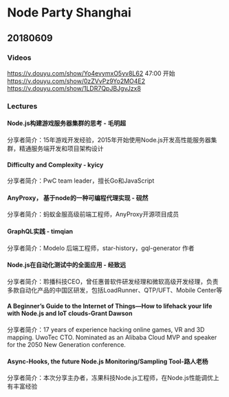 # Node Party Shanghai

## 20180609

### Videos ###
https://v.douyu.com/show/Yo4evymxO5yv8L62 47:00 开始
https://v.douyu.com/show/0zZVvPz9Yo2MO4E2
https://v.douyu.com/show/1LDR7QpJBJgvJzx8

### Lectures

#### Node.js构建游戏服务器集群的思考 - 毛明超
分享者简介：15年游戏开发经验，2015年开始使用Node.js开发高性能服务器集群，精通服务端开发和项目架构设计

#### Difficulty and Complexity - kyicy
分享者简介：PwC team leader，擅长Go和JavaScript

#### AnyProxy， 基于node的一种可编程代理实现 - 砚然
分享者简介：蚂蚁金服高级前端工程师，AnyProxy开源项目成员

#### GraphQL实践 - timqian
分享者简介：Modelo 后端工程师，star-history，gql-generator 作者

#### Node.js在自动化测试中的全面应用 - 经致远
分享者简介：聆播科技CEO，曾任惠普软件研发经理和微软高级开发经理，负责多款自动化产品的中国区研发，包括LoadRunner、QTP/UFT、Mobile Center等

#### A Beginner’s Guide to the Internet of Things—How to lifehack your life with Node.js and IoT clouds-Grant Dawson
分享者简介：17 years of experience hacking online games, VR and 3D mapping. UwoTec CTO. Nominated as an Alibaba Cloud MVP and speaker for the 2050 New Generation conference.

#### Async-Hooks, the future Node.js Monitoring/Sampling Tool-路人老杨
分享者简介：本次分享主办者，冻果科技Node.js工程师，在Node.js性能调优上有丰富经验
